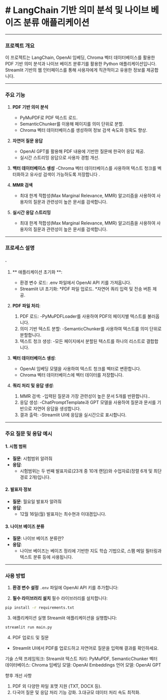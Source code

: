 # # LangChain 기반 의미 분석 및 나이브 베이즈 분류 애플리케이션

---

### 프로젝트 개요
이 프로젝트는 LangChain, OpenAI 임베딩, Chroma 벡터 데이터베이스를 활용한 PDF 기반 의미 분석과 나이브 베이즈 분류기를 활용한 Python 애플리케이션입니다. Streamlit 기반의 웹 인터페이스를 통해 사용자에게 직관적이고 유용한 정보를 제공합니다.

---

### 주요 기능

1. **PDF 기반 의미 분석**
   - PyMuPDF로 PDF 텍스트 로드.
   - SemanticChunker를 이용해 페이지를 의미 단위로 분할.
   - Chroma 벡터 데이터베이스를 생성하여 정보 검색 속도와 정확도 향상.

2. **자연어 질문 응답**
   - OpenAI GPT를 활용해 PDF 내용에 기반한 질문에 한국어 응답 제공.
   - 실시간 스트리밍 응답으로 사용자 경험 개선.

3. **백터 데이터베이스 생성**
   -Chroma 벡터 데이터베이스를 사용하여 텍스트 청크를 벡터화하고 유사성 검색이 가능하도록 저장합니다 .

4. **MMR 검색**
   - 최대 한계 적합성(Max Marginal Relevance, MMR) 알고리즘을 사용하여 사용자의 질문과 관련성이 높은 문서를 검색합니다.

5. **실시간 응답 스트리밍**
   - 최대 한계 적합성(Max Marginal Relevance, MMR) 알고리즘을 사용하여 사용자의 질문과 관련성이 높은 문서를 검색합니다.
---

### 프로세스 설명

#### . 
1. ** 애플리케이션 초기화 **:
   - 환경 변수 로드: .env 파일에서 OpenAI API 키를 가져옵니다.
   - Streamlit UI 초기화:
       *PDF 파일 업로드.
       *자연어 쿼리 입력 및 전송 버튼 제공.

2. **PDF 파일 처리**:
      1. PDF 로드:
         -PyMuPDFLoader를 사용하여 PDF의 페이지별 텍스트를 불러옵니다.
      2. 의미 기반 텍스트 분할:
         -SemanticChunker를 사용하여 텍스트를 의미 단위로 분할합니다.
      3. 텍스트 청크 생성:
         -모든 페이지에서 분할된 텍스트를 하나의 리스트로 결합합니다.

3. **벡터 데이터베이스 생성**:
   - OpenAI 임베딩 모델을 사용하여 텍스트 청크를 벡터로 변환합니다.
   - Chroma 벡터 데이터베이스에 벡터 데이터를 저장합니다.

4. **쿼리 처리 및 응답 생성**:
    1. MMR 검색:
         -입력된 질문과 가장 관련성이 높은 문서 5개를 반환합니다..
      2. 응답 생성:
         -ChatPromptTemplate과 GPT 모델을 사용하여 질문과 문서를 기반으로           자연어 응답을 생성합니다.
      3. 결과 출력:
         -Streamlit UI에 응답을 실시간으로 표시합니다.
---

### 주요 질문 및 응답 예시

#### **1. 시험 범위**
- **질문**: 시험범위 알려줘
- **응답**: 
  - 시험범위는 두 번째 발표자료(23개 중 10개 랜덤)와 수업자료(정렬 6개 및 최단경로 2개)입니다.

#### **2. 발표자 정보**
- **질문**: 월요일 발표자 알려줘
- **응답**: 
  - 12월 16일(월) 발표자는 최수현과 이대겸입니다.

#### **3. 나이브 베이즈 분류**
- **질문**: 나이브 베이즈 분류란?
- **응답**:
  - 나이브 베이즈는 베이즈 정리에 기반한 지도 학습 기법으로, 스팸 메일 필터링과 텍스트 분류 등에 사용됩니다.

---

### 사용 방법

1. **환경 변수 설정**
   `.env` 파일에 OpenAI API 키를 추가합니다:


2. **필수 라이브러리 설치**
필수 라이브러리를 설치합니다:
```bash
pip install -r requirements.txt
```
3. 애플리케이션 실행 Streamlit 애플리케이션을 실행합니다:
```bash
streamlit run main.py
```
4. PDF 업로드 및 질문
- Streamlit UI에서 PDF를 업로드하고 자연어로 질문을 입력해 결과를 확인하세요.


기술 스택
프레임워크: Streamlit
텍스트 처리: PyMuPDF, SemanticChunker
벡터 데이터베이스: Chroma
임베딩 모델: OpenAI Embeddings
언어 모델: OpenAI GPT

향후 개선 사항
1. PDF 외 다양한 파일 포맷 지원 (TXT, DOCX 등).
2. 다국어 질문 및 응답 처리 기능 강화.
3.대규모 데이터 처리 속도 최적화.

